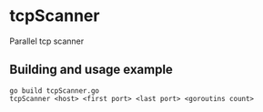 # tcpScanner
Parallel tcp scanner
## Building and usage example
```
go build tcpScanner.go
tcpScanner <host> <first port> <last port> <goroutins count>
```
